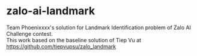 # zalo-ai-landmark
Team Phoenixxxx's solution for Landmark Identification problem of Zalo AI Challenge contest.<br/>
This work based on the baseline solution of Tiep Vu at https://github.com/tiepvupsu/zalo_landmark <br/>



